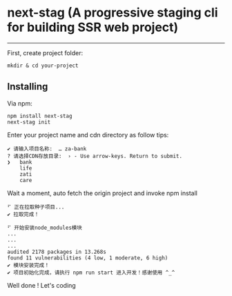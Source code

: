 # next-stag (A progressive staging cli for building SSR web project)
---
First, create project folder:
```shell script
mkdir & cd your-project
```
Installing
---
Via npm:
```shell script
npm install next-stag
next-stag init
```
Enter your project name and cdn directory as follow tips:
```shell script
✔ 请输入项目名称:  … za-bank
? 请选择CDN存放目录:  › - Use arrow-keys. Return to submit.
❯   bank
    life
    zati
    care
```
Wait a moment, auto fetch the origin project and invoke npm install
```shell script
⠋ 正在拉取种子项目...
✔ 拉取完成！

⠋ 开始安装node_modules模块
...
...
...
audited 2178 packages in 13.268s
found 11 vulnerabilities (4 low, 1 moderate, 6 high)
✔ 模块安装完成！
✔ 项目初始化完成，请执行 npm run start 进入开发！感谢使用 ^_^
```
Well done ! Let's coding 

